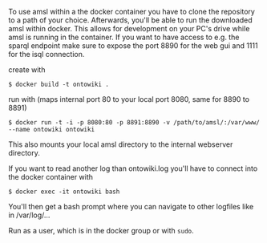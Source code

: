 To use amsl within a the docker container you have to clone the repository to a path of your choice. Afterwards, you'll be able to run the downloaded amsl within docker. This allows for development on your PC's drive while amsl is running in the container. If you want to have access to e.g. the sparql endpoint make sure to expose the port 8890 for the web gui and 1111 for the isql connection.

create with

    $ docker build -t ontowiki .

run with (maps internal port 80 to your local port 8080, same for 8890 to 8891)

    $ docker run -t -i -p 8080:80 -p 8891:8890 -v /path/to/amsl/:/var/www/ --name ontowiki ontowiki

This also mounts your local amsl directory to the internal webserver directory.

If you want to read another log than ontowiki.log you'll have to connect into the docker container with 

	$ docker exec -it ontowiki bash

You'll then get a bash prompt where you can navigate to other logfiles like in /var/log/...

Run as a user, which is in the docker group or with `sudo`.
